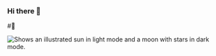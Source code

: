 ### Hi there 👋
#:runner:
<!--
**DiegoPsico00/DiegoPsico00** is a ✨ _special_ ✨ repository because its `README.md` (this file) appears on your GitHub profile.

Here are some ideas to get you started:

- 🔭 I’m currently working on ...
- 🌱 I’m currently learning ...
- 👯 I’m looking to collaborate on ...
- 🤔 I’m looking for help with ...
- 💬 Ask me about ...
- 📫 How to reach me: ...
- 😄 Pronouns: ...
- ⚡ Fun fact: ...
-->

<picture>
  <source media="(prefers-color-scheme: dark)" srcset="https://nodd3r.com/media/blog/Portadas_blog_1.png">
  <source media="(prefers-color-scheme: light)" srcset="https://nodd3r.com/media/blog/Portadas_blog_1.png">
  <img alt="Shows an illustrated sun in light mode and a moon with stars in dark mode." src="https://nodd3r.com/media/blog/Portadas_blog_1.png">
</picture>
